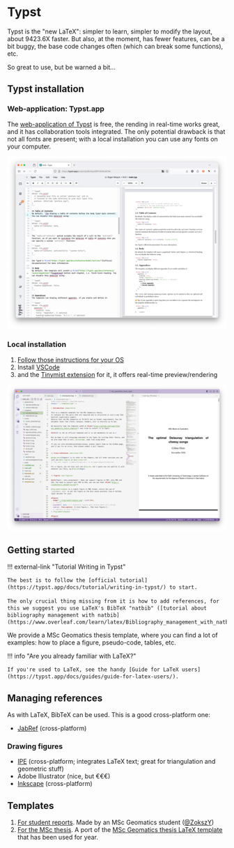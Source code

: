 # Typst

Typst is the "new LaTeX": simpler to learn, simpler to modify the layout, about 9423.6X faster.
But also, at the moment, has fewer features, can be a bit buggy, the base code changes often (which can break some functions), etc. 

So great to use, but be warned a bit...


## Typst installation


### Web-application: Typst.app

The [web-application of Typst](https://typst.app/) is free, the rending in real-time works great, and it has collaboration tools integrated. 
The only potential drawback is that not all fonts are present; with a local installation you can use any fonts on your computer.

[![](./img/typst.png)](https://typst.app)


### Local installation

1. [Follow those instructions for your OS](https://github.com/typst/typst?tab=readme-ov-file#installation)
2. Install [VSCode](https://code.visualstudio.com/)
3. and the [Tinymist extension](https://marketplace.visualstudio.com/items?itemName=myriad-dreamin.tinymist) for it, it offers real-time preview/rendering

![](./img/vscode.png)


## Getting started

!!! external-link "Tutorial Writing in Typst"

    The best is to follow the [official tutorial](https://typst.app/docs/tutorial/writing-in-typst/) to start.

    The only crucial thing missing from it is how to add references, for this we suggest you use LaTeX's BibTeX "natbib" ([tutorial about bibliography management with natbib](https://www.overleaf.com/learn/latex/Bibliography_management_with_natbib)).


We provide a MSc Geomatics thesis template, where you can find a lot of examples: how to place a figure, pseudo-code, tables, etc.

!!! info "Are you already familiar with LaTeX?"

    If you're used to LaTeX, see the handy [Guide for LaTeX users](https://typst.app/docs/guides/guide-for-latex-users/).

## Managing references

As with LaTeX, BibTeX can be used.
This is a good cross-platform one:

* [JabRef](http://jabref.sourceforge.net) (cross-platform)


### Drawing figures

* [IPE](http://ipe.otfried.org/) (cross-platform; integrates LaTeX text; great for triangulation and geometric stuff)
* Adobe Illustrator (nice, but €€€)
* [Inkscape](https://inkscape.org/en/) (cross-platform)


## Templates

1. [For student reports](https://github.com/Students-MSc-Geomatics-TU-Delft/Student-Report-Typst-Template). Made by an MSc Geomatics student ([@ZokszY](https://github.com/ZokszY))
2. [For the MSc thesis](https://github.com/tudelft3d/msc_geomatics_thesis_typst). A port of the [MSc Geomatics thesis LaTeX template](https://github.com/tudelft3d/msc_geomatics_thesis_template) that has been used for year.
